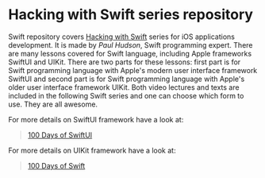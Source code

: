 # Hacking with Swift series repository

Swift repository covers [Hacking with Swift](https://www.hackingwithswift.com/) series for iOS applications development. It is made by _Paul Hudson_, Swift programming expert. There are many lessons covered for Swift language, including Apple frameworks SwiftUI and UIKit. There are two parts for these lessons: first part is for Swift programming language with Apple's modern user interface framework SwiftUI and second part is for Swift programming language with Apple's older user interface framework UIKit. Both video lectures and texts are included in the following Swift series and one can choose which form to use. They are all awesome.

For more details on SwiftUI framework have a look at:

> [100 Days of SwiftUI](/01%20-%20100%20Days%20of%20SwiftUI/README.md)

For more details on UIKit framework have a look at:

> [100 Days of Swift](/02%20-%20100%20Days%20of%20Swift/README.md)
